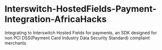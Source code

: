 # Interswitch-HostedFields-Payment-Integration-AfricaHacks
Integrating to Interswitch Hosted Fields for payments, an SDK designed for non PCI DSS(Payment Card Industry Data Security Standard) complaint merchants
